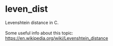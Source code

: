 # leven_dist
Levenshtein distance in C. \
\
Some useful info about this topic:\
https://en.wikipedia.org/wiki/Levenshtein_distance
